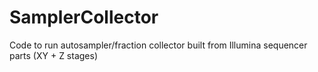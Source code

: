 # SamplerCollector
Code to run autosampler/fraction collector built from Illumina sequencer parts (XY + Z stages)
